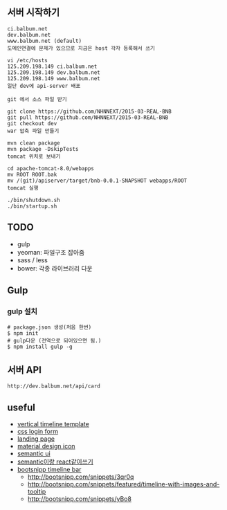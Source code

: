 ## 서버 시작하기
```
ci.balbum.net
dev.balbum.net
www.balbum.net (default)
도메인연결에 문제가 있으므로 지금은 host 각자 등록해서 쓰기

vi /etc/hosts
125.209.198.149 ci.balbum.net
125.209.198.149 dev.balbum.net
125.209.198.149 www.balbum.net
일단 dev에 api-server 배포

git 에서 소스 파일 받기

git clone https://github.com/NHNNEXT/2015-03-REAL-BNB
git pull https://github.com/NHNNEXT/2015-03-REAL-BNB
git checkout dev
war 압축 파일 만들기

mvn clean package
mvn package -DskipTests
tomcat 위치로 보내기

cd apache-tomcat-8.0/webapps
mv ROOT ROOT.bak
mv /(git)/apiserver/target/bnb-0.0.1-SNAPSHOT webapps/ROOT
tomcat 실행

./bin/shutdown.sh
./bin/startup.sh
```

## TODO
- gulp
- yeoman: 파일구조 잡아줌
- sass / less
- bower: 각종 라이브러리 다운

## Gulp
### gulp 설치
```shell
# package.json 생성(처음 한번)
$ npm init 
# gulp다운 (전역으로 되어있으면 됨.)
$ npm install gulp -g
```

## 서버 API
```
http://dev.balbum.net/api/card
```

## useful
- [vertical timeline template](https://codyhouse.co/gem/vertical-timeline/)
- [css login form](http://bashooka.com/coding/interesting-css-login-form-designs/)
- [landing page](http://bashooka.com/html/best-landing-page-design-templates/)
- [material design icon](https://www.google.com/design/icons/)
- [semantic ui](http://semantic-ui.com/)
- [semantic이랑 react같이쓰기 ](http://mobicon.tistory.com/471)
- [bootsnipp timeline bar](http://bootsnipp.com/search?q=timeline&page=3)
    + http://bootsnipp.com/snippets/3qr0q
    + http://bootsnipp.com/snippets/featured/timeline-with-images-and-tooltip
    + http://bootsnipp.com/snippets/yBo8
